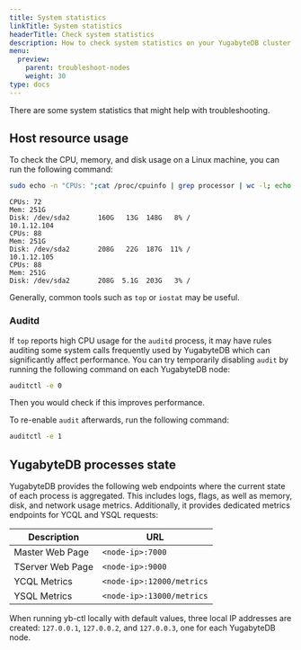```yaml
---
title: System statistics
linkTitle: System statistics
headerTitle: Check system statistics
description: How to check system statistics on your YugabyteDB cluster
menu:
  preview:
    parent: troubleshoot-nodes
    weight: 30
type: docs
---
```


There are some system statistics that might help with troubleshooting.

## Host resource usage

To check the CPU, memory, and disk usage on a Linux machine, you can run the following command:

```sh
sudo echo -n "CPUs: ";cat /proc/cpuinfo | grep processor | wc -l; echo -n "Mem: ";free -h | grep Mem | tr -s " " | cut -d" " -f 2; echo -n "Disk: "; df -h / | grep -v Filesystem;
```

```output
CPUs: 72
Mem: 251G
Disk: /dev/sda2       160G   13G  148G   8% /
10.1.12.104
CPUs: 88
Mem: 251G
Disk: /dev/sda2       208G   22G  187G  11% /
10.1.12.105
CPUs: 88
Mem: 251G
Disk: /dev/sda2       208G  5.1G  203G   3% /
```

Generally, common tools such as `top` or `iostat` may be useful.

### Auditd

If `top` reports high CPU usage for the `auditd` process, it may have rules auditing some system calls frequently used by YugabyteDB which can significantly affect performance. You can try temporarily disabling `audit` by running the following command on each YugabyteDB node:

```sh
auditctl -e 0
```

Then you would check if this improves performance.

To re-enable `audit` afterwards, run the following command:

```sh
auditctl -e 1
```

## YugabyteDB processes state

YugabyteDB provides the following web endpoints where the current state of each process is aggregated. This includes logs, flags, as well as memory, disk, and network usage metrics. Additionally, it provides dedicated metrics endpoints for YCQL and YSQL requests:

| Description | URL |
|-------------|-----|
| Master Web Page | `<node-ip>:7000` |
| TServer Web Page | `<node-ip>:9000` |
| YCQL Metrics | `<node-ip>:12000/metrics` |
| YSQL Metrics | `<node-ip>:13000/metrics` |

When running yb-ctl locally with default values, three local IP addresses are created: `127.0.0.1`, `127.0.0.2`, and `127.0.0.3`, one for each YugabyteDB node.
